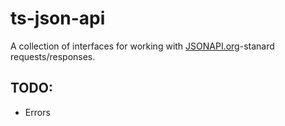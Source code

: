 # ts-json-api

A collection of interfaces for working with [JSONAPI.org](http://jsonapi.org/)-stanard requests/responses.

## TODO:
* Errors
